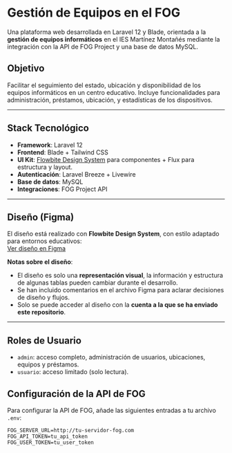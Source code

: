 # Gestión de Equipos en el FOG

Una plataforma web desarrollada en Laravel 12 y Blade, orientada a la **gestión de equipos informáticos** en el IES Martínez Montañés mediante la integración con la API de FOG Project y una base de datos MySQL.

## Objetivo

Facilitar el seguimiento del estado, ubicación y disponibilidad de los equipos informáticos en un centro educativo. Incluye funcionalidades para administración, préstamos, ubicación, y estadísticas de los dispositivos.

---

## Stack Tecnológico

- **Framework**: Laravel 12
- **Frontend**: Blade + Tailwind CSS
- **UI Kit**: [Flowbite Design System](https://flowbite.com/design-system/) para componentes + Flux para estructura y layout.
- **Autenticación**: Laravel Breeze + Livewire
- **Base de datos**: MySQL
- **Integraciones**: FOG Project API

---

## Diseño (Figma)

El diseño está realizado con **Flowbite Design System**, con estilo adaptado para entornos educativos:  
[Ver diseño en Figma](https://www.figma.com/design/fuh7QpJ1Vj1HFaXcG0GgsU/FCT-Proyecto---Pablo-Ram%C3%ADrez-Oria?node-id=1103-1766&t=FrrVM63McBlIXTqs-1)

**Notas sobre el diseño**:
- El diseño es solo una **representación visual**, la información y estructura de algunas tablas pueden cambiar durante el desarrollo.
- Se han incluido comentarios en el archivo Figma para aclarar decisiones de diseño y flujos.
- Solo se puede acceder al diseño con la **cuenta a la que se ha enviado este repositorio**.

---

## Roles de Usuario

- `admin`: acceso completo, administración de usuarios, ubicaciones, equipos y préstamos.
- `usuario`: acceso limitado (solo lectura).

## Configuración de la API de FOG

Para configurar la API de FOG, añade las siguientes entradas a tu archivo `.env`:

```env
FOG_SERVER_URL=http://tu-servidor-fog.com
FOG_API_TOKEN=tu_api_token
FOG_USER_TOKEN=tu_user_token
